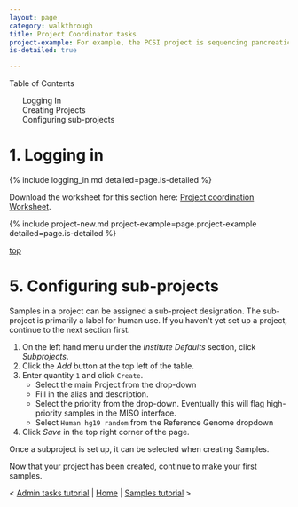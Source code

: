 ```yaml
---
layout: page
category: walkthrough
title: Project Coordinator tasks
project-example: For example, the PCSI project is sequencing pancreatic tumors, references, cell lines and xenografts as part of the International Cancer Genome Consortium, and the FFPER project sequences samples from a bio-bank with a number of different preparations and treatments in order to determine the impact of each on data quality.
is-detailed: true

---
```


<div id="toc">
Table of Contents
<ol>
    <li><a href="#login">Logging In</a></li>
    <li><a href="#proj">Creating Projects</a></li>
    <li><a href="#subproj">Configuring sub-projects</a></li>
</ol>
</div>

<a name="login"/>

# 1. Logging in

{% include logging_in.md detailed=page.is-detailed %}


<div id="infobox">
Download the worksheet for this section here: <a href="1-0-project-coordination-worksheet">Project coordination Worksheet</a>. 
</div>

{% include project-new.md project-example=page.project-example detailed=page.is-detailed %}

<a name="subproj" href="#" id="toplink">top</a>

# 5. Configuring sub-projects

Samples in a project can be assigned a sub-project designation. The sub-project
is primarily a label for human use.
If you haven't yet set up a project, continue to the
next section first.

1. On the left hand menu under the _Institute Defaults_ section, click _Subprojects_.
1. Click the _Add_ button at the top left of the table.
1. Enter quantity `1` and click `Create`.
    * Select the main Project from the drop-down
    * Fill in the alias and description.
    * Select the priority from the drop-down. Eventually this will flag high-priority samples in the MISO interface.
    * Select `Human hg19 random` from the Reference Genome dropdown
1. Click _Save_ in the top right corner of the page.

Once a subproject is set up, it can be selected when creating Samples.


Now that your project has been created, continue to make your first samples.


< <a href="0-0-admin-tasks">Admin tasks tutorial</a> | <a href="index">Home</a> | <a href="2-0-samples">Samples tutorial</a> > 
